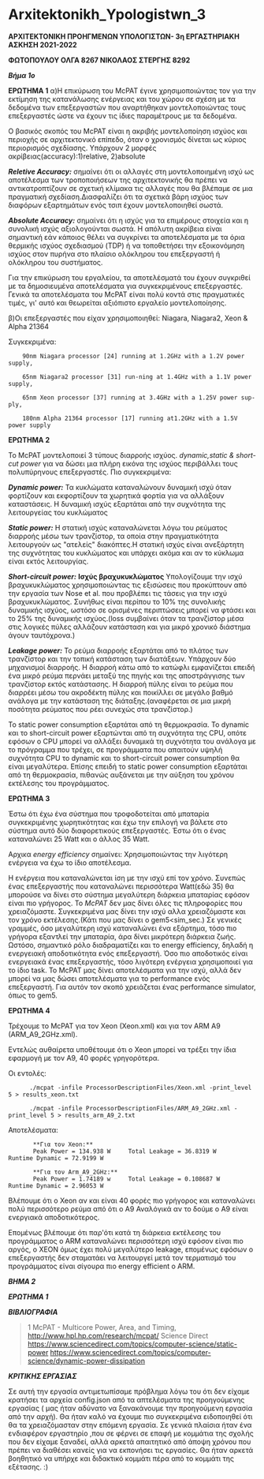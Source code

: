 # Arxitektonikh_Ypologistwn_3

**ΑΡΧΙΤΕΚΤΟΝΙΚΗ ΠΡΟΗΓΜΕΝΩΝ ΥΠΟΛΟΓΙΣΤΩΝ- 3η ΕΡΓΑΣΤΗΡΙΑΚΗ ΑΣΚΗΣΗ 2021-2022**

**ΦΩΤΟΠΟΥΛΟΥ ΟΛΓΑ 8267 ΝΙΚΟΛΑΟΣ ΣΤΕΡΓΗΣ 8292**

_**Βήμα 1ο**_

**ΕΡΩΤΗΜΑ 1**
α)Η επικύρωση του McPAT έγινε χρησιμοποιώντας τον για την εκτίμηση της κατανάλωσης ενέργειας και του χώρου σε σχέση με τα δεδομένα των επεξεργαστών που αναρτήθηκαν μοντελοποιώντας τους επεξεργαστές ώστε να έχουν τις ίδιες παραμέτρους με τα δεδομένα. 

Ο βασικός σκοπός του ΜcPAT είναι η ακριβής μοντελοποίηση ισχύος και περιοχής σε αρχιτεκτονικό επίπεδο, όταν ο χρονισμός δίνεται ως κύριος περιορισμός σχεδίασης.
Υπάρχουν 2 μορφές ακρίβειας(accuracy):1)relative, 2)absolute

_**Reletive Accuracy:**_ σημαίνει ότι οι αλλαγές στη μοντελοποιημένη ισχύ ως αποτέλεσμα των τροποποιήσεων της αρχιτεκτονικής θα πρέπει να αντικατροπτίζουν σε σχετική κλίμακα τις αλλαγές που θα βλέπαμε σε μια πραγματική σχεδίαση.Διασφαλίζει ότι τα σχετικά βάρη ισχύος των διαφόρων εξαρτημάτων ενός τσιπ έχουν μοντελοποιηθεί σωστά.

_**Absolute Accuracy:**_ σημαίνει ότι η ισχύς για τα επιμέρους στοιχεία και η συνολική ισχύς αξιολογούνται σωστά. Η απόλυτη ακρίβεια είναι σημαντική εάν κάποιος θέλει να συγκρίνει τα αποτελέσματα με τα όρια θερμικής ισχύος σχεδιασμού (TDP) ή να τοποθετήσει την εξοικονόμηση ισχύος στον πυρήνα στο πλαίσιο ολόκληρου του επεξεργαστή ή ολόκληρου του συστήματος. 

Για την επικύρωση του εργαλείου, τα αποτελέσματά του έχουν συγκριθεί με τα δημοσιευμένα αποτελέσματα για συγκεκριμένους επεξεργαστές. Γενικά τα αποτελέσματα του McPAT είναι πολύ κοντά στις πραγματικές τιμές, γι' αυτό και θεωρείται αξιόπιστο εργαλείο μοντελοποίησης.

β)Οι επεξεργαστές που είχαν χρησιμοποιηθεί: Niagara, Niagara2, Xeon & Alpha 21364

 Συγκεκριμένα: 
 
        90nm Niagara processor [24] running at 1.2GHz with a 1.2V power supply,
        
        65nm Niagara2 processor [31] run-ning at 1.4GHz with a 1.1V power supply,
        
        65nm Xeon processor [37] running at 3.4GHz with a 1.25V power sup-ply,
        
        180nm Alpha 21364 processor [17] running at1.2GHz with a 1.5V power supply

**ΕΡΩΤΗΜΑ 2**

Το McPAT μοντελοποιεί 3 τύπους διαρροής ισχύος. _dynamic,static & short-cut power_ για να δώσει μια πλήρη εικόνα της ισχύος περιβάλλει τους πολυπύρηνους επεξεργαστές.
Πιο συγκεκριμένα: 

_**Dynamic power:**_ Τα κυκλώματα καταναλώνουν δυναμική ισχύ όταν φορτίζουν και εκφορτίζουν τα χωρητικά φορτία για να αλλάξουν καταστάσεις. Η δυναμική ισχύς εξαρτάται από την συχνότητα της λειτουργείας του κυκλώματος

_**Static power:**_ Η στατική ισχύς καταναλώνεται λόγω του ρεύματος διαρροής μέσω των τρανζίστορ, τα οποία στην πραγματικότητα λειτουργούν ως "ατελείς" διακόπτες.Η στατική ισχύς είναι ανεξάρτητη της συχνότητας του κυκλώματος και υπάρχει ακόμα και αν το κύκλωμα είναι εκτός λειτουργίας. 

_**Short-circuit power:**_  **Ισχύς βραχυκυκλώματος**  Υπολογίζουμε την ισχύ βραχυκυκλώματος χρησιμοποιώντας τις εξισώσεις που προκύπτουν από την εργασία των Nose et al. που προβλέπει τις τάσεις για την ισχύ βραχυκυκλώματος. Συνήθως είναι περίπου το 10% της συνολικής δυναμικής ισχύος, ωστόσο σε ορισμένες περιπτώσεις μπορεί να φτάσει και το 25% της δυναμικής ισχύος.(loss συμβαίνει όταν τα τρανζίστορ μέσα στις λογικές πύλες αλλάζουν κατάσταση και για μικρό χρονικό διάστημα άγουν ταυτόχρονα.)

_**Leakage power:**_ Το ρεύμα διαρροής εξαρτάται από το πλάτος των τρανζίστορ και την τοπική κατάσταση των διατάξεων. Υπάρχουν δύο μηχανισμοί διαρροής. Η διαρροή κάτω από το κατώφλι εμφανίζεται επειδή ένα μικρό ρεύμα περνάει μεταξύ της πηγής και της αποστράγγισης των τρανζίστορ εκτός κατάστασης. Η διαρροή πύλης είναι το ρεύμα που διαρρέει μέσω του ακροδέκτη πύλης και ποικίλλει σε μεγάλο βαθμό ανάλογα με την κατάσταση της διάταξης.(αναφέρεται σε μια μικρή ποσότητα ρεύματος που ρέει συνεχώς στα τρανζίστορ.)

Το static power consumption εξαρτάται από τη θερμοκρασία. Το dynamic και το short-circuit power εξαρτώνται από τη συχνότητα της CPU, οπότε εφόσων ο CPU μπορεί να αλλάξει δυναμικά τη συχνότητα του ανάλογα με το πρόγραμμα που τρέχει, σε προγράμματα που απαιτούν υψηλή συχνότητα CPU το dynamic και το short-circuit power consumption θα είναι μεγαλύτερα. Επίσης επειδή το static power consumption εξαρτάται από τη θερμοκρασία, πιθανώς αυξάνεται με την αύξηση του χρόνου εκτέλεσης του προγράμματος.

**ΕΡΩΤΗΜΑ 3**

Έστω ότι έχω ένα σύστημα που τροφοδοτείται από μπαταρία συγκεκριμένης χωρητικότητας και έχω την επιλογή να βάλετε στο σύστημα αυτό δύο διαφορετικούς επεξεργαστές. 
Έστω ότι ο ένας καταναλώνει 25 Watt και ο άλλος 35 Watt. 

Αρχικα _energy efficiency_ σημαίνει: Χρησιμοποιώντας την λιγότερη ενέργεια να έχω το ίδιο αποτέλεσμα.

Η ενέργεια που καταναλώνεται ίση με την ισχύ επί τον χρόνο. Συνεπώς ένας επεξεργαστής που καταναλώνει περισσότερα Watt(εδώ 35) θα μπορούσε να δίνει στο σύστημα
μεγαλύτερη διάρκεια μπαταρίας εφόσον είναι πιο γρήγορος.
Το _McPAT_ δεν μας δίνει όλες τις πληροφορίες που χρειαζόμαστε. Συγκεκριμένα μας δίνει την ισχύ αλλα χρειαζόμαστε και τον χρόνο εκτέλεσης.(Κάτι που μας δίνει ο gem5<sim_sec.)
Σε γενικές γραμμές, όσο μεγαλύτερη ισχύ καταναλώνει ένα εξάρτημα, τόσο πιο γρήγορα εξαντλεί την μπαταρία, άρα δίνει μικρότερη διάρκεια ζωής. Ωστόσο, σημαντικό ρόλο διαδραματίζει και το energy efficiency, δηλαδή η ενεργειακή αποδοτικότητα ενός επεξεργαστή. Όσο πιο αποδοτικός είναι ενεργειακά ένας επεξεργαστής, τόσο λιγότερη ενέργεια χρησιμοποιεί για το ίδιο task. Το McPAT μας δίνει αποτελέσματα για την ισχύ, αλλά δεν μπορεί να μας δώσει αποτελέσματα για το performance ενός επεξεργαστή. Για αυτόν τον σκοπό χρειάζεται ένας performance simulator, όπως το gem5.


**ΕΡΩΤΗΜΑ 4**

Τρέχουμε το McPAT για τον Xeon (Xeon.xml) και για τον ARM A9 (ARM_A9_2GHz.xml).

Εντελώς αυθαίρετα υποθέτουμε ότι o Xeon μπορεί να τρέξει την ίδια εφαρμογή με τον Α9, 40 φορές γρηγορότερα.

Οι εντολές:

          ./mcpat -infile ProcessorDescriptionFiles/Xeon.xml -print_level 5 > results_xeon.txt 

          ./mcpat -infile ProcessorDescriptionFiles/ARM_A9_2GHz.xml -print_level 5 > results_arm_A9_2.txt

Αποτελέσματα:

           **Για τον Xeon:**
           Peak Power = 134.938 W     Total Leakage = 36.8319 W          Runtime Dynamic = 72.9199 W 

           **Για τον Arm_A9_2GHz:**
           Peak Power = 1.74189 w     Total Leakage = 0.108687 W         Runtime Dynamic = 2.96053 W


 


Βλέπουμε ότι ο Xeon αν και είναι 40 φορές πιο γρήγορος και καταναλώνει πολύ περισσότερο ρεύμα από ότι ο Α9 Αναλόγικά αν το δούμε ο A9 είναι ενεργιακά αποδοτικότερος.

Επομένως βλέπουμε ότι παρ'ότι κατά τη διάρκεια εκτέλεσης του προγράμματος ο ARM καταναλώνει περισσότερη ισχύ εφόσον είναι πιο αργός, ο XEON όμως έχει πολύ μεγαλύτερο leakage, επομένως εφόσων ο επεξεργαστής δεν σταματάει να λειτουργεί μετά τον τερματισμό του προγράμματος είναι σίγουρα πιο energy efficient o ARM.

_**ΒΗΜΑ 2**_

_**ΕΡΩΤΗΜΑ 1**_











_**ΒΙΒΛΙΟΓΡΑΦΙΑ**_

>1 McPAT - Multicore Power, Area, and Timing, http://www.hpl.hp.com/research/mcpat/
>Science Direct https://www.sciencedirect.com/topics/computer-science/static-power
                https://www.sciencedirect.com/topics/computer-science/dynamic-power-dissipation
                
                
                
                
_**ΚΡΙΤΙΚΗΣ ΕΡΓΑΣΙΑΣ**_

Σε αυτή την εργασία αντιμετωπίσαμε πρόβλημα λόγω του ότι δεν είχαμε κρατήσει τα αρχεία config.json από τα απτελέσματα της προηγούμενης εργασίας ( μας ήταν αδύνατο να ξανακάνουμε την προηγούμενη εργασία από την αρχή). Θα ήταν καλό να έχουμε πιο συγκεκριμένα ειδοποιηθεί ότι θα τα χρειαζόμασταν στην επόμενη εργασία. 
Σε γενικά πλαίσια ήταν ένα ενδιαφέρον εργαστηρίο ,που σε φέρνει σε επαφή με κομμάτια της σχολής που δεν είχαμε ξαναδεί, αλλά αρκετά απαιτητικό από άποψη χρόνου που πρέπει να διαθέσει κανείς για να εκπονήσει τις εργασίες. 
Θα ήταν αρκετά βοηθητικό να υπήρχε και διδακτικό κομμάτι πέρα από το κομμάτι της εξέτασης. :)


